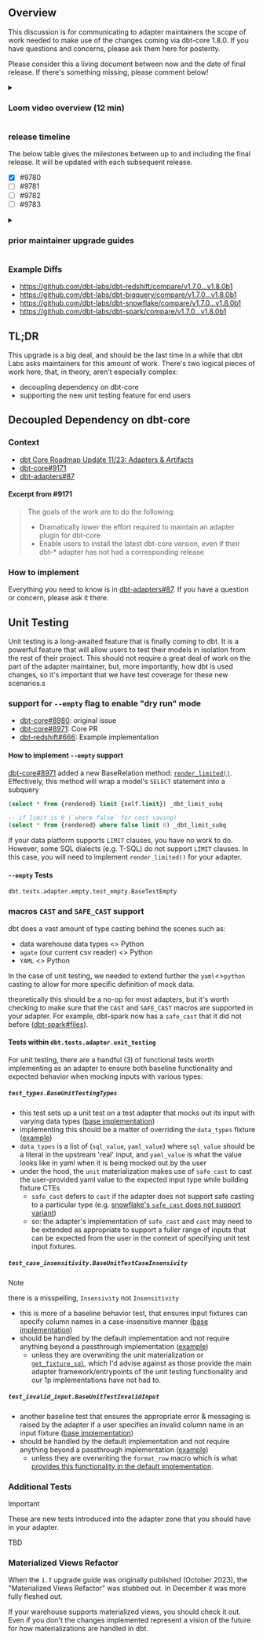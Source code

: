 ## Overview <!-- markdownlint-disable-line MD041 -->

This discussion is for communicating to adapter maintainers the scope of work needed to make use of the changes coming via dbt-core 1.8.0. If you have questions and concerns, please ask them here for posterity.

Please consider this a living document between now and the date of final release. If there's something missing, please comment below!

<details><summary>

### Loom video overview (12 min)

</summary>

TBD

</details>

### release timeline

The below table gives the milestones between up to and including the final release. It will be updated with each subsequent release.

- [x] #9780
- [ ] #9781
- [ ] #9782
- [ ] #9783

<details><summary>

### prior maintainer upgrade guides

</summary>

- #8307
- #7958
- #7213
- #6624
- #6011
- #5468

</details>

### Example Diffs

- <https://github.com/dbt-labs/dbt-redshift/compare/v1.7.0...v1.8.0b1>
- <https://github.com/dbt-labs/dbt-bigquery/compare/v1.7.0...v1.8.0b1>
- <https://github.com/dbt-labs/dbt-snowflake/compare/v1.7.0...v1.8.0b1>
- <https://github.com/dbt-labs/dbt-spark/compare/v1.7.0...v1.8.0b1>

## TL;DR

This upgrade is a big deal, and should be the last time in a while that dbt Labs asks maintainers for this amount of work. There's two logical pieces of work here, that, in theory, aren't especially complex:

- decoupling dependency on dbt-core
- supporting the new unit testing feature for end users

## Decoupled Dependency on dbt-core

### Context

- [dbt Core Roadmap Update 11/23: Adapters & Artifacts](https://github.com/dbt-labs/dbt-core/blob/main/docs/roadmap/2023-11-dbt-tng.md#adapters--artifacts)
- [dbt-core#9171](https://github.com/dbt-labs/dbt-core/discussions/9171)
- [dbt-adapters#87](https://github.com/dbt-labs/dbt-adapters/discussions/87)

#### Excerpt from #9171

> The goals of the work are to do the following:
>
> - Dramatically lower the effort required to maintain an adapter plugin for dbt-core
> - Enable users to install the latest dbt-core version, even if their dbt-* adapter has not had a corresponding release

### How to implement

Everything you need to know is in [dbt-adapters#87](https://github.com/dbt-labs/dbt-adapters/discussions/87). If you have a question or concern, please ask it there.

## Unit Testing

Unit testing is a long-awaited feature that is finally coming to dbt. It is a powerful feature that will allow users to test their models in isolation from the rest of their project. This should not require a great deal of work on the part of the adapter maintainer, but, more importantly, how dbt is used changes, so it's important that we have test coverage for these new scenarios.s

### support for `--empty` flag to enable "dry run" mode

- [dbt-core#8980](https://github.com/dbt-labs/dbt-core/issues/8980): original issue
- [dbt-core#8971](https://github.com/dbt-labs/dbt-core/pull/8971): Core PR
- [dbt-redshift#666](https://github.com/dbt-labs/dbt-redshift/issues/666): Example implementation

#### How to implement `--empty` support

[dbt-core#8971](https://github.com/dbt-labs/dbt-core/pull/8971) added a new BaseRelation method: [`render_limited()`](https://github.com/dbt-labs/dbt-core/blob/7967be7bb373a3c737196bc0ebbe31ef6f4ed354/core/dbt/adapters/base/relation.py#L198-L205). Effectively, this method will wrap a model's `SELECT` statement into a subquery

```sql
(select * from {rendered} limit {self.limit}) _dbt_limit_subq

-- if limit is 0 (`where false` for cost saving)
(select * from {rendered} where false limit 0) _dbt_limit_subq
```

If your data platform supports `LIMIT` clauses, you have no work to do. However, some SQL dialects (e.g. T-SQL) do not support `LIMIT` clauses. In this case, you will need to implement `render_limited()` for your adapter.

#### `--empty` Tests

`dbt.tests.adapter.empty.test_empty.BaseTestEmpty`

### macros `CAST` and `SAFE_CAST` support

dbt does a vast amount of type casting behind the scenes such as:

- data warehouse data types <> Python
- `agate` (our current csv reader) <> Python
- `YAML` <> Python

In the case of unit testing, we needed to extend further the `yaml`<>`python` casting to allow for more specific definition of mock data.

theoretically this should be a no-op for most adapters, but it's worth checking to make sure that the `CAST` and `SAFE_CAST` macros are supported in your adapter. For example, dbt-spark now has a `safe_cast` that it did not before ([dbt-spark#files](https://github.com/dbt-labs/dbt-spark/pull/976/files)).

#### Tests within `dbt.tests.adapter.unit_testing`

For unit testing, there are a handful (3) of functional tests worth implementing as an adapter to ensure both baseline functionality and expected behavior when mocking inputs with various types:

##### `test_types.BaseUnitTestingTypes`

- this test sets up a unit test on a test adapter that mocks out its input with varying data types ([base implementation](https://github.com/dbt-labs/dbt-adapters/blob/main/dbt-tests-adapter/dbt/tests/adapter/unit_testing/test_types.py))
- implementing this should be a matter of overriding the `data_types` fixture ([example](https://github.com/dbt-labs/dbt-bigquery/blob/main/tests/functional/adapter/unit_testing/test_unit_testing.py#L9))
- `data_types` is a list of (`sql_value`, `yaml_value`) where `sql_value` should be a literal in the upstream 'real' input, and `yaml_value` is what the value looks like in yaml when it is being mocked out by the user
- under the hood, the `unit` materialization makes use of `safe_cast` to cast the user-provided yaml value to the expected input type while building fixture CTEs
    - `safe_cast` defers to `cast` if the adapter does not support safe casting to a particular type (e.g. [snowflake's `safe_cast` does not support variant](https://github.com/dbt-labs/dbt-snowflake/blob/main/dbt/include/snowflake/macros/utils/safe_cast.sql#L7))
    - so: the adapter's implementation of `safe_cast` and `cast` may need to be extended as appropriate to support a fuller range of inputs that can be expected from the user in the context of specifying unit test input fixtures.

##### `test_case_insensitivity.BaseUnitTestCaseInsensivity`

> [!NOTE]
> there is a misspelling, `Insensivity` not `Insensitivity`

- this is more of a baseline behavior test, that ensures input fixtures can specify column names in a case-insensitive manner ([base implementation](https://github.com/dbt-labs/dbt-adapters/blob/main/dbt-tests-adapter/dbt/tests/adapter/unit_testing/test_case_insensitivity.py))
- should be handled by the default implementation and not require anything beyond a passthrough implementation ([example](https://github.com/dbt-labs/dbt-bigquery/pull/1031/files#diff-fa16d6a4b96751c43394815126f09d409c56cc89baff1a089af16c15e55118baR59))
    - unless they are overwriting the unit materialization or [`get_fixture_sql`](https://github.com/dbt-labs/dbt-adapters/blob/35bd3629c390cf87a0e52d999679cc5e33f36c8f/dbt/include/global_project/macros/unit_test_sql/get_fixture_sql.sql#L1), which I'd advise against as those provide the main adapter framework/entrypoints of the unit testing functionality and our 1p implementations have not had to.

##### `test_invalid_input.BaseUnitTestInvalidInput`

- another baseline test that ensures the appropriate error & messaging is raised by the adapter if a user specifies an invalid column name in an input fixture ([base implementation](https://github.com/dbt-labs/dbt-adapters/blob/main/dbt-tests-adapter/dbt/tests/adapter/unit_testing/test_invalid_input.py))
- should be handled by the default implementation and not require anything beyond a passthrough implementation ([example](https://github.com/dbt-labs/dbt-bigquery/pull/1031/files#diff-fa16d6a4b96751c43394815126f09d409c56cc89baff1a089af16c15e55118baR63))
    - unless they are overwriting the `format_row` macro which is what [provides this functionality in the default implementation](https://github.com/dbt-labs/dbt-adapters/blob/35bd3629c390cf87a0e52d999679cc5e33f36c8f/dbt/include/global_project/macros/unit_test_sql/get_fixture_sql.sql#L75-L78).

### Additional Tests

> [!IMPORTANT]
These are new tests introduced into the adapter zone that you should have in your adapter.

TBD

### Materialized Views Refactor

When the `1.7` upgrade guide was originally published (October 2023), the "Materialized Views Refactor" was stubbed out. In December it was more fully fleshed out.

If your warehouse supports materialized views, you should check it out. Even if you don't the changes implemented represent a vision of the future for how materializations are handled in dbt.
